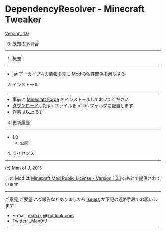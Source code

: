 DependencyResolver - Minecraft Tweaker
===============================
[Version: 1.0][download]


0. 既知の不具合
---------------


1. 概要
-------

  - jar アーカイブ内の情報を元に Mod の依存関係を解決する


2. インストール
---------------

  - 事前に [Minecraft Forge][forge] をインストールしておいてください
  - [ダウンロード][download]した jar ファイルを mods フォルダに配置します
  - 作業は以上です


3. 更新履歴
-----------

  - 1.0
    - 公開


4. ライセンス
-------------

(c) Man of J, 2016

この Mod は [Minecraft Mod Public License - Version 1.0.1](./LICENSE.md) のもとで提供されています


********************************

ご意見,ご要望,バグ報告などありましたら [Issues](../../issues) か下記の連絡手段でお願いします
  - E-mail: <man.of.j@outlook.com>
  - Twitter: [_ManOfJ](https://twitter.com/_ManOfJ)


********************************

[//]: # ( リンクのエイリアス一覧 )

[download]: http://moj-files.x0.com/dresolver/DependencyResolver-1.0.jar
[forge]:    http://files.minecraftforge.net/
